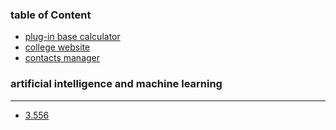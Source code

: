 ### table of Content 
- [plug-in base calculator]()
- [college website ]()
- [contacts manager]()
### artificial intelligence and machine learning 
---
- [3.556]()